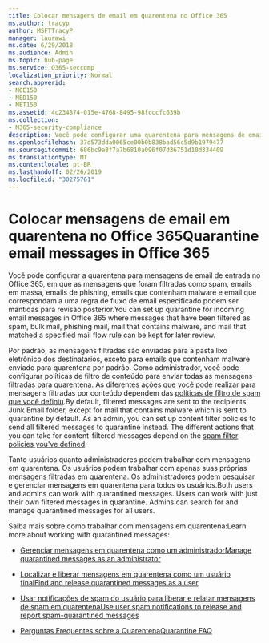 ```yaml
---
title: Colocar mensagens de email em quarentena no Office 365
ms.author: tracyp
author: MSFTTracyP
manager: laurawi
ms.date: 6/29/2018
ms.audience: Admin
ms.topic: hub-page
ms.service: O365-seccomp
localization_priority: Normal
search.appverid:
- MOE150
- MED150
- MET150
ms.assetid: 4c234874-015e-4768-8495-98fcccfc639b
ms.collection:
- M365-security-compliance
description: Você pode configurar uma quarentena para mensagens de email de entrada no Office 365, onde as mensagens de email de entrada que foram filtradas como spam, em massa, emails de phishing e malware podem ser mantidas para revisão posterior.
ms.openlocfilehash: 37d573dda0065ce00b0b838bad56c5d9b1979477
ms.sourcegitcommit: 686bc9a8f7a7b6810a096f07d36751d10d334409
ms.translationtype: MT
ms.contentlocale: pt-BR
ms.lasthandoff: 02/26/2019
ms.locfileid: "30275761"
---
```

# <a name="quarantine-email-messages-in-office-365"></a><span data-ttu-id="33fe9-103">Colocar mensagens de email em quarentena no Office 365</span><span class="sxs-lookup"><span data-stu-id="33fe9-103">Quarantine email messages in Office 365</span></span>

<span data-ttu-id="33fe9-104">Você pode configurar a quarentena para mensagens de email de entrada no Office 365, em que as mensagens que foram filtradas como spam, emails em massa, emails de phishing, emails que contenham malware e email que correspondam a uma regra de fluxo de email especificado podem ser mantidas para revisão posterior.</span><span class="sxs-lookup"><span data-stu-id="33fe9-104">You can set up quarantine for incoming email messages in Office 365 where messages that have been filtered as spam, bulk mail, phishing mail, mail that contains malware, and mail that matched a specified mail flow rule can be kept for later review.</span></span>
  
<span data-ttu-id="33fe9-p101">Por padrão, as mensagens filtradas são enviadas para a pasta lixo eletrônico dos destinatários, exceto para emails que contenham malware enviado para quarentena por padrão. Como administrador, você pode configurar políticas de filtro de conteúdo para enviar todas as mensagens filtradas para quarentena. As diferentes ações que você pode realizar para mensagens filtradas por conteúdo dependem das [políticas de filtro de spam que você definiu](https://go.microsoft.com/fwlink/?LinkId=799736).</span><span class="sxs-lookup"><span data-stu-id="33fe9-p101">By default, filtered messages are sent to the recipients' Junk Email folder, except for mail that contains malware which is sent to quarantine by default. As an admin, you can set up content filter policies to send all filtered messages to quarantine instead. The different actions that you can take for content-filtered messages depend on the [spam filter policies you've defined](https://go.microsoft.com/fwlink/?LinkId=799736).</span></span>
  
<span data-ttu-id="33fe9-p102">Tanto usuários quanto administradores podem trabalhar com mensagens em quarentena. Os usuários podem trabalhar com apenas suas próprias mensagens filtradas em quarentena. Os administradores podem pesquisar e gerenciar mensagens em quarentena para todos os usuários.</span><span class="sxs-lookup"><span data-stu-id="33fe9-p102">Both users and admins can work with quarantined messages. Users can work with just their own filtered messages in quarantine. Admins can search for and manage quarantined messages for all users.</span></span>
  
<span data-ttu-id="33fe9-111">Saiba mais sobre como trabalhar com mensagens em quarentena:</span><span class="sxs-lookup"><span data-stu-id="33fe9-111">Learn more about working with quarantined messages:</span></span>
  
- [<span data-ttu-id="33fe9-112">Gerenciar mensagens em quarentena como um administrador</span><span class="sxs-lookup"><span data-stu-id="33fe9-112">Manage quarantined messages as an administrator</span></span>](manage-quarantined-messages-and-files.md)
    
- [<span data-ttu-id="33fe9-113">Localizar e liberar mensagens em quarentena como um usuário final</span><span class="sxs-lookup"><span data-stu-id="33fe9-113">Find and release quarantined messages as a user</span></span>](find-and-release-quarantined-messages-as-a-user.md)
    
- [<span data-ttu-id="33fe9-114">Usar notificações de spam do usuário para liberar e relatar mensagens de spam em quarentena</span><span class="sxs-lookup"><span data-stu-id="33fe9-114">Use user spam notifications to release and report spam-quarantined messages</span></span>](use-spam-notifications-to-release-and-report-quarantined-messages.md)
    
- [<span data-ttu-id="33fe9-115">Perguntas Frequentes sobre a Quarentena</span><span class="sxs-lookup"><span data-stu-id="33fe9-115">Quarantine FAQ</span></span>](quarantine-faq.md)
    

